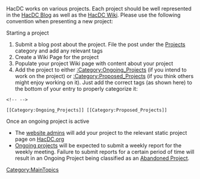 HacDC works on various projects. Each project should be well represented
in the [HacDC Blog](http://www.hacdc.org) as well as the [ HacDC
Wiki](Main_Page). Please use the following convention when
presenting a new project:

Starting a project

1.  Submit a blog post about the project. File the post under the
    [Projects](http://hacdc.org/category/projects/) category and add any
    relevant tags
2.  Create a Wiki Page for the project
3.  Populate your project Wiki page with content about your project
4.  Add the project to either
    [:Category:Ongoing_Projects](:Category:Ongoing_Projects)
    (if you intend to work on the project) or
    [:Category:Proposed_Projects](:Category:Proposed_Projects)
    (if you think others might enjoy working on it). Just add the
    correct tags (as shown here) to the bottom of your entry to properly
    categorize it:

```{=html}
<!-- -->
```
    [[Category:Ongoing_Projects]] [[Category:Proposed_Projects]]

Once an ongoing project is active

-   The [website admins](mailto:web@hacdc.org) will add your project to
    the relevant static project page on [HacDC.org](http://hacdc.org)
-   [ Ongoing projects](:Category:Ongoing_Projects) will be
    expected to submit a weekly report for the weekly meeting. Failure
    to submit reports for a certain period of time will result in an
    Ongoing Project being classified as an [ Abandoned
    Project](:Category:Abandoned_Projects).

[Category:MainTopics](Category:MainTopics)
